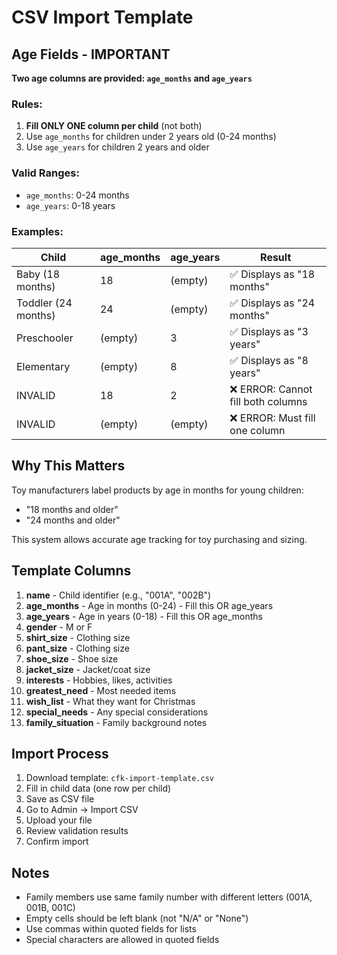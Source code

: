 # CSV Import Template

## Age Fields - IMPORTANT

**Two age columns are provided: `age_months` and `age_years`**

### Rules:
1. **Fill ONLY ONE column per child** (not both)
2. Use `age_months` for children under 2 years old (0-24 months)
3. Use `age_years` for children 2 years and older

### Valid Ranges:
- `age_months`: 0-24 months
- `age_years`: 0-18 years

### Examples:

| Child | age_months | age_years | Result |
|-------|------------|-----------|--------|
| Baby (18 months) | 18 | (empty) | ✅ Displays as "18 months" |
| Toddler (24 months) | 24 | (empty) | ✅ Displays as "24 months" |
| Preschooler | (empty) | 3 | ✅ Displays as "3 years" |
| Elementary | (empty) | 8 | ✅ Displays as "8 years" |
| INVALID | 18 | 2 | ❌ ERROR: Cannot fill both columns |
| INVALID | (empty) | (empty) | ❌ ERROR: Must fill one column |

## Why This Matters

Toy manufacturers label products by age in months for young children:
- "18 months and older"
- "24 months and older"

This system allows accurate age tracking for toy purchasing and sizing.

## Template Columns

1. **name** - Child identifier (e.g., "001A", "002B")
2. **age_months** - Age in months (0-24) - Fill this OR age_years
3. **age_years** - Age in years (0-18) - Fill this OR age_months
4. **gender** - M or F
5. **shirt_size** - Clothing size
6. **pant_size** - Clothing size
7. **shoe_size** - Shoe size
8. **jacket_size** - Jacket/coat size
9. **interests** - Hobbies, likes, activities
10. **greatest_need** - Most needed items
11. **wish_list** - What they want for Christmas
12. **special_needs** - Any special considerations
13. **family_situation** - Family background notes

## Import Process

1. Download template: `cfk-import-template.csv`
2. Fill in child data (one row per child)
3. Save as CSV file
4. Go to Admin → Import CSV
5. Upload your file
6. Review validation results
7. Confirm import

## Notes

- Family members use same family number with different letters (001A, 001B, 001C)
- Empty cells should be left blank (not "N/A" or "None")
- Use commas within quoted fields for lists
- Special characters are allowed in quoted fields
